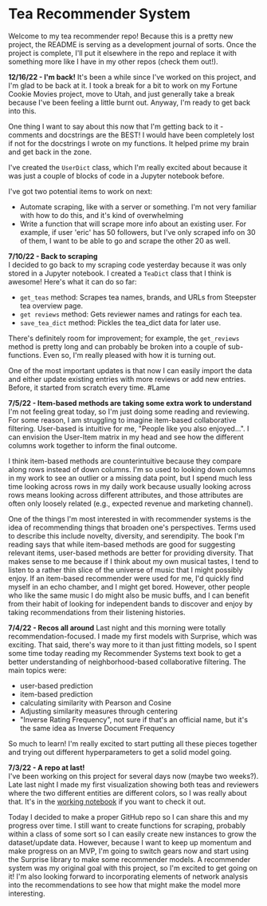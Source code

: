 # Tea Recommender System

Welcome to my tea recommender repo! Because this is a pretty new project, the README is serving as a development journal of sorts. Once the project is complete, I'll put it elsewhere in the repo and replace it with something more like I have in my other repos (check them out!).

**12/16/22 - I'm back!**
It's been a while since I've worked on this project, and I'm glad to be back at it. I took a break for a bit to work on my Fortune Cookie Movies project, move to Utah, and just generally take a break because I've been feeling a little burnt out. Anyway, I'm ready to get back into this.

One thing I want to say about this now that I'm getting back to it - comments and docstrings are the BEST! I would have been completely lost if not for the docstrings I wrote on my functions. It helped prime my brain and get back in the zone.

I've created the `UserDict` class, which I'm really excited about because it was just a couple of blocks of code in a Jupyter notebook before.

I've got two potential items to work on next:
* Automate scraping, like with a server or something. I'm not very familiar with how to do this, and it's kind of overwhelming
* Write a function that will scrape more info about an existing user. For example, if user 'eric' has 50 followers, but I've only scraped info on 30 of them, I want to be able to go and scrape the other 20 as well.

**7/10/22 - Back to scraping**  
I decided to go back to my scraping code yesterday because it was only stored in a Jupyter notebook. I created a `TeaDict` class that I think is awesome! Here's what it can do so far:
* `get_teas` method: Scrapes tea names, brands, and URLs from Steepster tea overview page.
* `get reviews` method: Gets reviewer names and ratings for each tea.
* `save_tea_dict` method: Pickles the tea_dict data for later use.

There's definitely room for improvement; for example, the `get_reviews` method is pretty long and can probably be broken into a couple of sub-functions. Even so, I'm really pleased with how it is turning out.  

One of the most important updates is that now I can easily import the data and either update existing entries with more reviews or add new entries. Before, it started from scratch every time. #Lame

**7/5/22 - Item-based methods are taking some extra work to understand**  
I'm not feeling great today, so I'm just doing some reading and reviewing. For some reason, I am struggling to imagine item-based collaborative filtering. User-based is intuitive for me, "People like you also enjoyed...". I can envision the User-Item matrix in my head and see how the different columns work together to inform the final outcome.

I think item-based methods are counterintuitive because they compare along rows instead of down columns. I'm so used to looking down columns in my work to see an outlier or a missing data point, but I spend much less time looking across rows in my daily work because usually looking across rows means looking across different attributes, and those attributes are often only loosely related (e.g., expected revenue and marketing channel).

One of the things I'm most interested in with recommender systems is the idea of recommending things that broaden one's perspectives. Terms used to describe this include novelty, diversity, and serendipity. The book I'm reading says that while item-based methods are good for suggesting relevant items, user-based methods are better for providing diversity. That makes sense to me because if I think about my own musical tastes, I tend to listen to a rather thin slice of the universe of music that I might possibly enjoy. If an item-based recommender were used for me, I'd quickly find myself in an echo chamber, and I might get bored. However, other people who like the same music I do might also be music buffs, and I can benefit from their habit of looking for independent bands to discover and enjoy by taking recommendations from their listening histories. 

**7/4/22 - Recos all around** 
Last night and this morning were totally recommendation-focused. I made my first models with Surprise, which was exciting. That said, there's way more to it than just fitting models, so I spent some time today reading my Recommender Systems text book to get a better understanding of neighborhood-based collaborative filtering. The main topics were:
* user-based prediction
* item-based prediction
* calculating similarity with Pearson and Cosine
* Adjusting similarity measures through centering
* "Inverse Rating Frequency", not sure if that's an official name, but it's the same idea as Inverse Document Frequency

So much to learn! I'm really excited to start putting all these pieces together and trying out different hyperparameters to get a solid model going.

**7/3/22 - A repo at last!**  
I've been working on this project for several days now (maybe two weeks?). Late last night I made my first visualization showing both teas and reviewers where the two different entities are different colors, so I was really about that. It's in the [working notebook](https://github.com/EricPostMaster/tea-recommender/blob/main/notebooks/steepster_project.ipynb) if you want to check it out.

Today I decided to make a proper GitHub repo so I can share this and my progress over time. I still want to create functions for scraping, probably within a class of some sort so I can easily create new instances to grow the dataset/update data. However, because I want to keep up momentum and make progress on an MVP, I'm going to switch gears now and start using the Surprise library to make some recommender models. A recommender system was my original goal with this project, so I'm excited to get going on it! I'm also looking forward to incorporating elements of network analysis into the recommendations to see how that might make the model more interesting.

